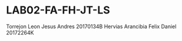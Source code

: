 # LAB02-FA-FH-JT-LS

Torrejon Leon Jesus Andres     20170134B
Hervias Arancibia Felix Daniel 20172264K

